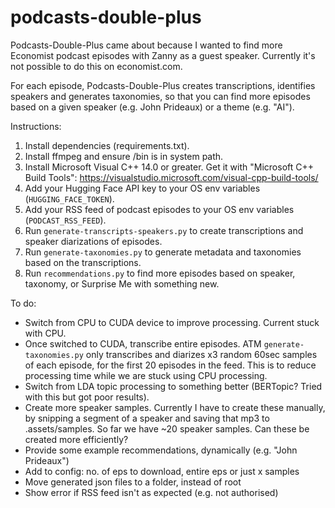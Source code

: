 ﻿# podcasts-double-plus

Podcasts-Double-Plus came about because I wanted to find more Economist podcast episodes with Zanny as a guest speaker. Currently it's not possible to do this on economist.com. 

For each episode, Podcasts-Double-Plus creates transcriptions, identifies speakers and generates taxonomies, so that you can find more episodes based on a given speaker (e.g. John Prideaux) or a theme (e.g. "AI"). 

Instructions:
1. Install dependencies (requirements.txt).
2. Install ffmpeg and ensure /bin is in system path.
3. Install Microsoft Visual C++ 14.0 or greater. Get it with "Microsoft C++ Build Tools": https://visualstudio.microsoft.com/visual-cpp-build-tools/
4. Add your Hugging Face API key to your OS env variables (`HUGGING_FACE_TOKEN`).
5. Add your RSS feed of podcast episodes to your OS env variables (`PODCAST_RSS_FEED`).
6. Run `generate-transcripts-speakers.py` to create transcriptions and speaker diarizations of episodes.
7. Run `generate-taxonomies.py` to generate metadata and taxonomies based on the transcriptions.
8. Run `recommendations.py` to find more episodes based on speaker, taxonomy, or Surprise Me with something new.

To do:
* Switch from CPU to CUDA device to improve processing. Current stuck with CPU.
* Once switched to CUDA, transcribe entire episodes. ATM `generate-taxonomies.py` only transcribes and diarizes x3 random 60sec samples of each episode, for the first 20 episodes in the feed. This is to reduce processing time while we are stuck using CPU processing.
* Switch from LDA topic processing to something better (BERTopic? Tried with this but got poor results).
* Create more speaker samples. Currently I have to create these manually, by snipping a segment of a speaker and saving that mp3 to .assets/samples. So far we have ~20 speaker samples. Can these be created more efficiently?
* Provide some example recommendations, dynamically (e.g. "John Prideaux")
* Add to config: no. of eps to download, entire eps or just x samples
* Move generated json files to a folder, instead of root
* Show error if RSS feed isn't as expected (e.g. not authorised)
